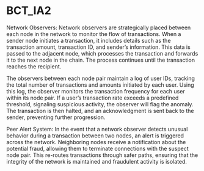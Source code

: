 # BCT_IA2
Network Observers:
Network observers are strategically placed between each node in the network to monitor the flow of transactions. When a sender node initiates a transaction, it includes details such as the transaction amount, transaction ID, and sender’s information. This data is passed to the adjacent node, which processes the transaction and forwards it to the next node in the chain. The process continues until the transaction reaches the recipient.

The observers between each node pair maintain a log of user IDs, tracking the total number of transactions and amounts initiated by each user. Using this log, the observer monitors the transaction frequency for each user within its node pair. If a user’s transaction rate exceeds a predefined threshold, signaling suspicious activity, the observer will flag the anomaly. The transaction is then halted, and an acknowledgment is sent back to the sender, preventing further progression.

Peer Alert System:
In the event that a network observer detects unusual behavior during a transaction between two nodes, an alert is triggered across the network. Neighboring nodes receive a notification about the potential fraud, allowing them to terminate connections with the suspect node pair. This re-routes transactions through safer paths, ensuring that the integrity of the network is maintained and fraudulent activity is isolated.

